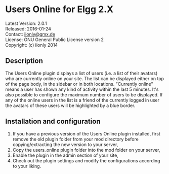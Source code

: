 Users Online for Elgg 2.X
=========================

Latest Version: 2.0.1  
Released: 2016-01-24  
Contact: iionly@gmx.de  
License: GNU General Public License version 2  
Copyright: (c) iionly 2014


Description
-----------

The Users Online plugin displays a list of users (i.e. a list of their avatars) who are currently online on your site. The list can be displayed either on top of the page body, in the sidebar or in both locations. "Currently online" means a user has shown any kind of activity within the last 5 minutes. It's also possible to configure the maximum number of users to be displayed. If any of the online users in the list is a friend of the currently logged in user the avatars of these users will be highlighted by a blue border.


Installation and configuration
------------------------------

1. If you have a previous version of the Users Online plugin installed, first remove the old plugin folder from your mod directory before copying/extracting the new version to your server,
2. Copy the users_online plugin folder into the mod folder on your server,
3. Enable the plugin in the admin section of your site,
4. Check out the plugin settings and modify the configurations according to your liking.
